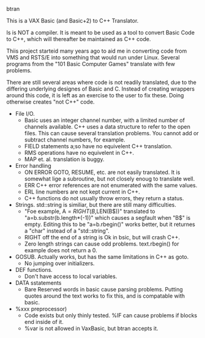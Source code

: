 btran

This is a VAX Basic (and Basic+2) to C++ Translator.

Is is NOT a compiler. It is meant to be used as a tool to convert Basic Code
to C++, which will thereafter be maintained as C++ code.

Thiis project starteid many years ago to aid me in converting code from VMS and
RSTS/E into something that would run under Linux. Several programs from the
"101 Basic Computer Games" translate with few problems.

There are still several areas where code is not readily translated, due to the
differing underlying designes of Basic and C. Instead of creating wrappers
around this code, it is left as an exercise to the user to fix these.
Doing otherwise creates "not C++" code.

- File I/O.
	- Basic uses an integer channel number, with a limited number of
	  channels available. C++ uses a data structure to refer to the open
	  files. This can cause several translation problems. You cannot add
	  or subtract channel numbers, for example.
	- FIELD statements a;so have no equivelent C++ translation.
	- RMS operations have no equivelent in C++.
	- MAP et. al. translation is buggy.
- Error handling
	- ON ERROR GOTO, RESUME, etc. are not easily translated. It is somewhat
	  lige a subroutine, but not closely enoug to translate well.
	- ERR C++ error references are not enumerated with the same values.
	- ERL line numbers are not kept current in C++.
	- C++ functions do not usually throw errors, they return a status.
- Strings. std::string is similiar, but there are still many difficulties.
	- "Foe example, A$=RIGHT(B$,LEN(B$))" translated to 
	  "a=b.substr(b.length*(-1))" which causes a segfault when "B$" is
	  empty. Editing this to be "a=b.rbegin()" works better, but it
	  returnes a "char" instead of a "std::string".
	- RIGHT off the end of a string is Ok in bsic, but will crash C++.
	- Zero length strings can cause odd problems. text.rbegin() for
	  example does not return a 0.
- GOSUB. Actually works, but has the same limitations in C++ as goto.
	- No jumping over initializers.
- DEF functions.
	- Don't have access to local variables.
- DATA sstatements
	- Bare Reserved words in basic cause parsing problems. Putting quotes
	  around the text works to fix this, and is compatable with basic.
- %xxx preprocessor)
	- Code exists but only thinly tested. %IF can cause problems if blocks
	  end inside of it.
	- %var is not allowed in VaxBasic, but btran accepts it.

